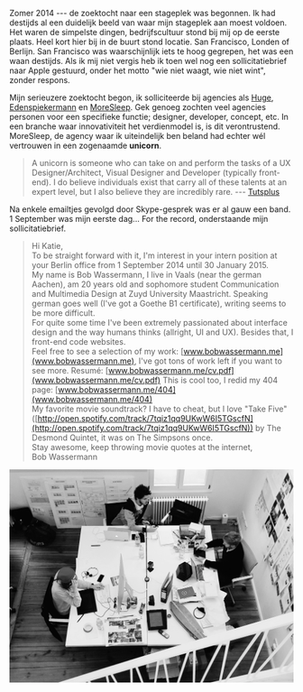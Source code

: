 Zomer 2014 --- de zoektocht naar een stageplek was begonnen. Ik had destijds al een duidelijk beeld van waar mijn stageplek aan moest voldoen. Het waren de simpelste dingen, bedrijfscultuur stond bij mij op de eerste plaats. Heel kort hier bij in de buurt stond locatie. San Francisco, Londen of Berlijn. San Francisco was waarschijnlijk iets te hoog gegrepen, het was een waan destijds. Als ik mij niet vergis heb ik toen wel nog een sollicitatiebrief naar Apple gestuurd, onder het motto "wie niet waagt, wie niet wint", zonder respons.

Mijn serieuzere zoektocht begon, ik solliciteerde bij agencies als [Huge](http://www.hugeinc.com), [Edenspiekermann](http://www.edenspiekermann.com) en [MoreSleep](http://moresleep.net). Gek genoeg zochten veel agencies personen voor een specifieke functie; designer, developer, concept, etc. In een branche waar innovativiteit het verdienmodel is, is dit verontrustend. MoreSleep, de agency waar ik uiteindelijk ben beland had echter wél vertrouwen in een zogenaamde **unicorn**.

> A unicorn is someone who can take on and perform the tasks of a UX Designer/Architect, Visual Designer and Developer (typically front-end). I do believe individuals exist that carry all of these talents at an expert level, but I also believe they are incredibly rare. --- [Tutsplus](http://iambob.im/unicorn)

Na enkele emailtjes gevolgd door Skype-gesprek was er al gauw een band. 1 September was mijn eerste dag... For the record, onderstaande mijn sollicitatiebrief.

> Hi Katie,<br/>
> To be straight forward with it, I'm interest in your intern position at your Berlin office from 1 September 2014 until 30 January 2015.<br/>
> My name is Bob Wassermann, I live in Vaals (near the german Aachen), am 20 years old and sophomore student Communication and Multimedia Design at Zuyd University Maastricht. Speaking german goes well (I've got a Goethe B1 certificate), writing seems to be more difficult.<br/>
> For quite some time I've been extremely passionated about interface design and the way humans thinks (allright, UI and UX). Besides that, I front-end code websites.<br/>
> Feel free to see a selection of my work: [www.bobwassermann.me](www.bobwassermann.me), I've got tons of work left if you want to see more.
> Resumé: [www.bobwassermann.me/cv.pdf](www.bobwassermann.me/cv.pdf)
> This is cool too, I redid my 404 page: [www.bobwassermann.me/404](www.bobwassermann.me/404)<br/>
> My favorite movie soundtrack? I have to cheat, but I love "Take Five" ([http://open.spotify.com/track/7tqiz1qq9UKwW6I5TGscfN](http://open.spotify.com/track/7tqiz1qq9UKwW6I5TGscfN)) by The Desmond Quintet, it was on The Simpsons once.<br/>
> Stay awesome, keep throwing movie quotes at the internet,<br/>
> Bob Wassermann


![MoreSleep office](./img/topview.png)
